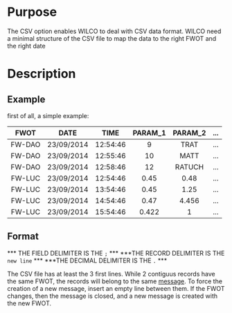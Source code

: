 # Purpose

The CSV option enables WILCO to deal with CSV data format. WILCO need a minimal structure of the CSV file to map the data to the right FWOT and the right date

# Description
## Example
first of all, a simple example:

| FWOT   | DATE       | TIME     | PARAM_1 | PARAM_2 | ... |
|:------:|:----------:|:--------:|:-------:|:-------:|:---:|
| FW-DAO | 23/09/2014 | 12:54:46 | 9       | TRAT    | ... |
| FW-DAO | 23/09/2014 | 12:55:46 | 10      | MATT    | ... |
| FW-DAO | 23/09/2014 | 12:58:46 | 12      | RATUCH  | ... |
| FW-LUC | 23/09/2014 | 12:54:46 | 0.45    | 0.48    | ... |
| FW-LUC | 23/09/2014 | 13:54:46 | 0.45    | 1.25    | ... |
| FW-LUC | 23/09/2014 | 14:54:46 | 0.47    | 4.456   | ... |
| FW-LUC | 23/09/2014 | 15:54:46 | 0.422   | 1       | ... |

## Format
*** THE FIELD DELIMITER IS THE `;` ***
***THE RECORD DELIMITER IS THE `new line` ***
***THE DECIMAL DELIMITER IS THE `.` ***

The CSV file has at least the 3 first lines.
While 2 contiguus records have the same FWOT, the records will belong to the same [message](https://github.com/flightwatching/wilco-api/blob/master/java/com/fw/wilco/api/InputMessageV3IO.java). To force the creation of a new message, insert an empty line between them.
If the FWOT changes, then the message is closed, and a new message is created with the new FWOT.